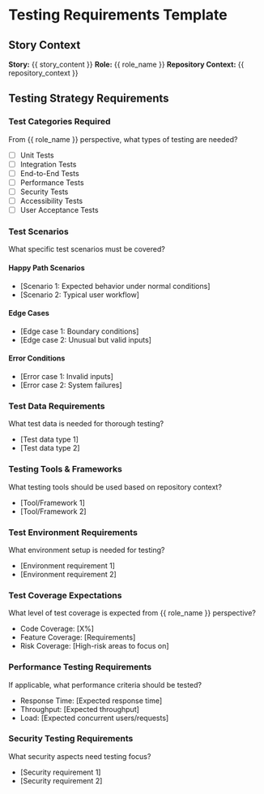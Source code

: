 # Testing Requirements Template

## Story Context
**Story:** {{ story_content }}
**Role:** {{ role_name }}
**Repository Context:** {{ repository_context }}

## Testing Strategy Requirements

### Test Categories Required
From {{ role_name }} perspective, what types of testing are needed?
- [ ] Unit Tests
- [ ] Integration Tests
- [ ] End-to-End Tests
- [ ] Performance Tests
- [ ] Security Tests
- [ ] Accessibility Tests
- [ ] User Acceptance Tests

### Test Scenarios
What specific test scenarios must be covered?

#### Happy Path Scenarios
- [Scenario 1: Expected behavior under normal conditions]
- [Scenario 2: Typical user workflow]

#### Edge Cases
- [Edge case 1: Boundary conditions]
- [Edge case 2: Unusual but valid inputs]

#### Error Conditions
- [Error case 1: Invalid inputs]
- [Error case 2: System failures]

### Test Data Requirements
What test data is needed for thorough testing?
- [Test data type 1]
- [Test data type 2]

### Testing Tools & Frameworks
What testing tools should be used based on repository context?
- [Tool/Framework 1]
- [Tool/Framework 2]

### Test Environment Requirements
What environment setup is needed for testing?
- [Environment requirement 1]
- [Environment requirement 2]

### Test Coverage Expectations
What level of test coverage is expected from {{ role_name }} perspective?
- Code Coverage: [X%]
- Feature Coverage: [Requirements]
- Risk Coverage: [High-risk areas to focus on]

### Performance Testing Requirements
If applicable, what performance criteria should be tested?
- Response Time: [Expected response time]
- Throughput: [Expected throughput]
- Load: [Expected concurrent users/requests]

### Security Testing Requirements
What security aspects need testing focus?
- [Security requirement 1]
- [Security requirement 2]